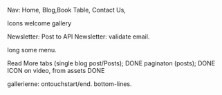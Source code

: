 Nav:
Home, Blog,Book Table, Contact Us,

Icons welcome gallery


Newsletter: Post to API
Newsletter: validate email.

long some menu.




Read More tabs (single blog post/Posts); DONE
paginaton (posts); DONE
ICON on video, from assets DONE


gallerierne: ontouchstart/end.
bottom-lines.